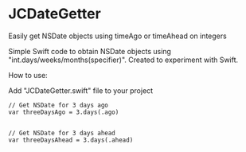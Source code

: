 JCDateGetter
============

Easily get NSDate objects using timeAgo or timeAhead on integers

Simple Swift code to obtain NSDate objects using "int.days/weeks/months(specifier)". Created to experiment with Swift.

How to use:

Add "JCDateGetter.swift" file to your project
```
// Get NSDate for 3 days ago
var threeDaysAgo = 3.days(.ago)
        

// Get NSDate for 3 days ahead
var threeDaysAhead = 3.days(.ahead)
```
